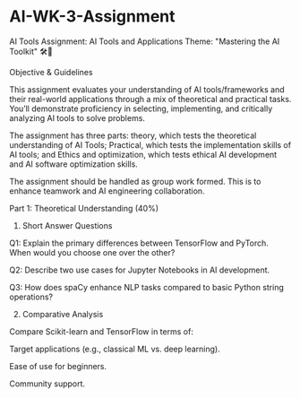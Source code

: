 # AI-WK-3-Assignment

AI Tools Assignment: AI Tools and Applications
Theme: "Mastering the AI Toolkit" 🛠️🧠

Objective & Guidelines

This assignment evaluates your understanding of AI tools/frameworks and their real-world applications through a mix of theoretical and practical tasks.
You’ll demonstrate proficiency in selecting, implementing, and critically analyzing AI tools to solve problems.

The assignment has three parts: theory, which tests the theoretical understanding of AI Tools; 
Practical, which tests the implementation skills of AI tools; and 
Ethics and optimization, which tests ethical AI development and AI software optimization skills. 

The assignment should be handled as group work formed. This is to enhance teamwork and AI engineering collaboration.


Part 1: Theoretical Understanding (40%)
1. Short Answer Questions

Q1: Explain the primary differences between TensorFlow and PyTorch. When would you choose one over the other?

Q2: Describe two use cases for Jupyter Notebooks in AI development.

Q3: How does spaCy enhance NLP tasks compared to basic Python string operations?

2. Comparative Analysis

Compare Scikit-learn and TensorFlow in terms of:

Target applications (e.g., classical ML vs. deep learning).

Ease of use for beginners.

Community support.
